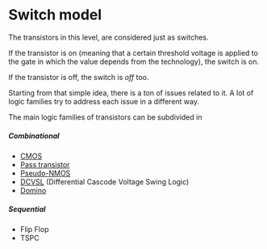 # Switch model
The transistors in this level, are considered just as switches. 

If the transistor is on (meaning that a certain threshold voltage is applied to the gate in which the value depends from the technology), the switch is on. 

If the transistor is off, the switch is *off*  too.

Starting from that simple idea, there is a ton of issues related to it. A lot of logic families try to address each issue in a different way. 

The main logic families of transistors can be subdivided in

##### Combinational
- [CMOS](cmos.md) 
- [Pass transistor](transmission-gates.md)
- [Pseudo-NMOS](pseudo-nmos-family.md)
- [DCVSL](differential-logic.md) (Differential Cascode Voltage Swing Logic)
- [Domino](domino-logic.md)

##### Sequential
- Flip Flop
- TSPC


